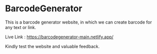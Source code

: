 # BarcodeGenerator
This is a barcode generator website, in which we can create barcode for any text or link.

Live Link : https://barcodegenerator-main.netlify.app/

Kindly test the website and valuable feedback.
